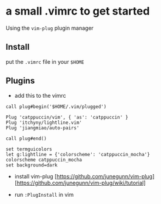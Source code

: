 # a small .vimrc to get started

Using the `vim-plug` plugin manager 

## Install 

put the `.vimrc` file in your `$HOME`

## Plugins 

- add this to the vimrc

```vim
call plug#begin('$HOME/.vim/plugged')

Plug 'catppuccin/vim', { 'as': 'catppuccin' }
Plug 'itchyny/lightline.vim'
Plug 'jiangmiao/auto-pairs'

call plug#end()

set termguicolors
let g:lightline = {'colorscheme': 'catppuccin_mocha'}
colorscheme catppuccin_mocha
set background=dark
```

- install vim-plug [https://github.com/junegunn/vim-plug] [https://github.com/junegunn/vim-plug/wiki/tutorial]

- run `:PlugInstall` in vim
